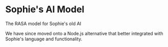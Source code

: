 # Sophie's AI Model
The RASA model for Sophie's old AI

We have since moved onto a Node.js alternative that better integrated with Sophie's language and functionality.